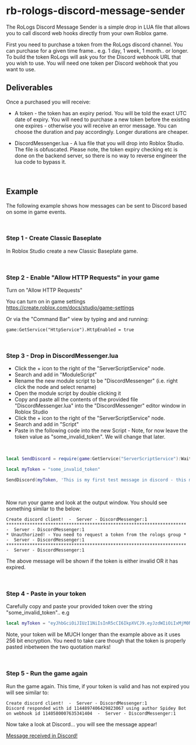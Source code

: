 # rb-rologs-discord-message-sender

The RoLogs Discord Message Sender is a simple drop in LUA file that allows you to call discord web hooks directly from your own Roblox game.

First you need to purchase a token from the RoLogs discord channel. You can purchase for a given time frame.. e.g. 1 day, 1 week, 1 month.. or longer. To build the token RoLogs will ask you for the Discord webhook URL that you wish to use. You will need one token per Discord webhook that you want to use.

## Deliverables

Once a purchased you will receive:

- A token - the token has an expiry period. You will be told the exact UTC date of expiry. You will need to purchase a new token before the existing one expires - otherwise you will receive an error message. You can choose the duration and pay accordingly. Longer durations are cheaper.

- DiscordMessenger.lua - A lua file that you will drop into Roblox Studio. The file is obfuscated. Please note, the token expiry checking etc is done on the backend server, so there is no way to reverse engineer the lua code to bypass it.

<br/>

## Example

The following example shows how messages can be sent to Discord based on some in game events.

<br/>

### Step 1 - Create Classic Baseplate

In Roblox Studio create a new Classic Baseplate game.

<br/>

### Step 2 - Enable "Allow HTTP Requests" in your game

Turn on "Allow HTTP Requests"

You can turn on in game settings https://create.roblox.com/docs/studio/game-settings

Or via the "Command Bar" view by typing and and running:

```
game:GetService("HttpService").HttpEnabled = true
```

<br/>

### Step 3 - Drop in DiscordMessenger.lua 

- Click the + icon to the right of the "ServerScriptService" node.
- Search and add in "ModuleScript"
- Rename the new module script to be "DiscordMessenger" (i.e. right click the node and select rename)
- Open the module script by double clicking it
- Copy and paste all the contents of the provided file "DiscordMessenger.lua" into the "DiscordMessenger" editor window in Roblox Studio
- Click the + icon to the right of the "ServerScriptService" node.
- Search and add in "Script"
- Paste in the following code into the new Script - Note, for now leave the token value as "some_invalid_token". We will change that later.

<br/>

```lua
local SendDiscord = require(game:GetService("ServerScriptService"):WaitForChild("DiscordMessenger"))

local myToken = "some_invalid_token"

SendDiscord(myToken, 'This is my first test message in discord - this means the game started up!')
```

<br/>

Now run your game and look at the output window. You should see something similar to the below:

```
Create discord client!  -  Server - DiscordMessenger:1
*********************************************************************  -  Server - DiscordMessenger:1
* Unauthorized! - You need to request a token from the rologs group *  -  Server - DiscordMessenger:1
*********************************************************************  -  Server - DiscordMessenger:1
```

The above message will be shown if the token is either invalid OR it has expired.

<br/>

### Step 4 - Paste in your token

Carefully copy and paste your provided token over the string "some_invalid_token".. e.g

```lua
local myToken = "eyJhbGciOiJIUzI1NiIsInR5cCI6IkpXVCJ9.eyJzdWIiOiIxMjM0NTY3ODkwIiwibmFtZSI6IkpvaG4gRG9lIiwiaWF0IjoxNTE2MjM5MDIyfQ.SflKxwRJSMeKKF2QT4fwpMeJf36POk6yJV_adQssw5c"
```

Note, your token will be MUCH longer than the example above as it uses 256 bit encryption. You need to take care though that the token is properly pasted inbetween the two quotation marks!

<br/>

### Step 5 - Run the game again

Run the game again. This time, if your token is valid and has not expired you will see similar to:

```
Create discord client!  -  Server - DiscordMessenger:1
Discord responded with id 1144897406429823067 using author Spidey Bot on webhook id 1140580007635341404  -  Server - DiscordMessenger:1
```

Now take a look at Discord... you will see the message appear!

[Message received in Discord!](https://raw.githubusercontent.com/lowgold/rb-rologs-discord-message-sender/main/discord_message_received.png)